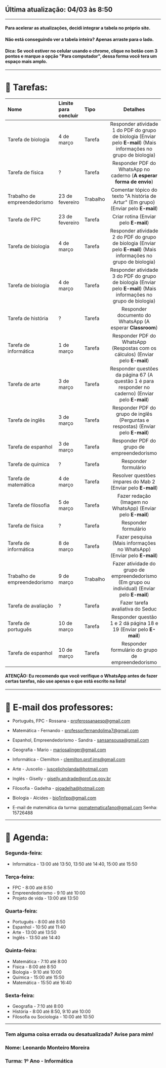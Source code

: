 ## Última atualização: 04/03 às 8:50

---

#### Para acelerar as atualizações, decidi integrar a tabela no próprio site.
#### Não está conseguindo ver a tabela inteira? Apenas arraste para o lado.
#### Dica: Se você estiver no celular usando o chrome, clique no botão com 3 pontos e marque a opção "Para computador", dessa forma você tera um espaço mais amplo.

---

# 📖 Tarefas:

Nome | Limite para concluir | Tipo | Detalhes
:--------- | :------ | :------- | :-------:
Tarefa de biologia | 4 de março | Tarefa | Responder atividade 1 do PDF do grupo de biologia (Enviar pelo **E-mail**) (Mais informações no grupo de biologia)
Tarefa de física | ? | Tarefa | Responder PDF do WhatsApp no caderno (**A esperar forma de envio**)
Trabalho de empreendedorismo | 23 de fevereiro | Trabalho | Comentar tópico do texto "A história de Artur" (Em grupo) (Enviar pelo **E-mail**)
Tarefa de FPC | 23 de fevereiro | Tarefa | Criar rotina (Enviar pelo **E-mail**)
Tarefa de biologia | 4 de março | Tarefa | Responder atividade 2 do PDF do grupo de biologia (Enviar pelo **E-mail**) (Mais informações no grupo de biologia)
Tarefa de biologia | 4 de março | Tarefa | Responder atividade 3 do PDF do grupo de biologia (Enviar pelo **E-mail**) (Mais informações no grupo de biologia)
Tarefa de história | ? | Tarefa | Responder documento do WhatsApp (A esperar **Classroom**)
Tarefa de informática | 1 de março | Tarefa | Responder PDF do WhatsApp (Respostas com os cálculos) (Enviar pelo **E-mail**)
Tarefa de arte | 3 de março | Tarefa | Responder questões da página 67 (A questão 1 é para responder no caderno) (Enviar pelo **E-mail**)
Tarefa de inglês | 3 de março | Tarefa | Responder PDF do grupo de inglês (Perguntas e respostas) (Enviar pelo **E-mail**)
Tarefa de espanhol | 3 de março | Tarefa | Responder PDF do grupo de empreendedorismo
Tarefa de química | ? | Tarefa | Responder formulário
Tarefa de matemática | 4 de março | Tarefa | Resolver questões ímpares do Mab 2 (Enviar pelo **E-mail**)
Tarefa de filosofia | 5 de março | Tarefa | Fazer redação (Imagem no WhatsApp) (Enviar pelo **E-mail**)
Tarefa de física | ? | Tarefa | Responder formulário
Tarefa de informática | 8 de março | Tarefa | Fazer pesquisa (Mais informações no WhatsApp) (Enviar pelo **E-mail**)
Trabalho de empreendedorismo | 9 de março | Trabalho | Fazer atividade do grupo de empreendedorismo (Em grupo ou individual) (Enviar pelo **E-mail**)
Tarefa de avaliação | ? | Tarefa | Fazer tarefa avaliativa do Seduc
Tarefa de português | 10 de março | Tarefa | Responder questão 1 e 2 dá página 18 e 19 (Enviar pelo **E-mail**)
Tarefa de espanhol | 10 de março | Tarefa | Responder formulário do grupo de empreendedorismo

#### ATENÇÃO: Eu recomendo que você verifique o WhatsApp antes de fazer certas tarefas, não use apenas o que está escrito na lista!

---

# 📌 E-mail dos professores:

- Português, FPC - Rossana - proferossanaesp@gmail.com

- Matemática - Fernando - professorfernandolima7@gmail.com

- Espanhol, Empreendedorismo - Sandra - sansansousa@gmail.com

- Geografia - Mario - mariosalinger@gmail.com

- Informática - Clemilton - clemilton.prof.jms@gmail.com

- Arte - Juscelio - juscelioholanda@hotmail.com

- Inglês - Giselly - giselly.andrade@prof.ce.gov.br

- Filosofia - Gadelha - pjgadelha@hotmail.com

- Biologia - Alcides - bio1infpp@gmail.com

- E-mail de matemática da turma: ppmatematica1ano@gmail.com Senha: 15726488

---

# 🔖 Agenda:

### Segunda-feira:

- Informática - 13:00 até 13:50, 13:50 até 14:40, 15:00 até 15:50

### Terça-feira:

- FPC - 8:00 até 8:50
- Empreendedorismo - 9:10 até 10:00
- Projeto de vida - 13:00 até 13:50

### Quarta-feira:

- Português - 8:00 até 8:50
- Espanhol - 10:50 até 11:40
- Arte - 13:00 até 13:50
- Inglês - 13:50 até 14:40

### Quinta-feira:

- Matemática - 7:10 até 8:00
- Física - 8:00 até 8:50
- Biologia - 9:10 até 10:00
- Química - 15:00 até 15:50
- Matemática - 15:50 até 16:40

### Sexta-feira:

- Geografia - 7:10 até 8:00
- História - 8:00 até 8:50, 9:10 até 10:00
- Filosofia ou Sociologia - 10:00 até 10:50

---

### Tem alguma coisa errada ou desatualizada? Avise para mim!
### Nome: Leonardo Monteiro Moreira
### Turma: 1º Ano - Informática
